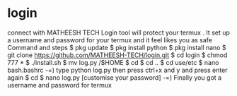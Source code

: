 # login
connect with MATHEESH TECH
 Login tool will protect your termux  . It set up a username and password for your termux and it feel likes you as safe
Command and steps
 $ pkg update
 $ pkg install python
 $ pkg install nano
 $ git clone https://github.com/MATHEESH-TECH/login.git
 $ cd login 
 $ chmod 777 *
 $ ./install.sh
 $ mv log.py /$HOME
 $ cd 
 $ cd ..
 $ cd use/etc
 $ nano bash.bashrc
    -=) type python log.py then press ctrl+x and y and press enter again
 $ cd
 $ nano log.py [customise your password]
    -=) Finally you got a username and password for termux

